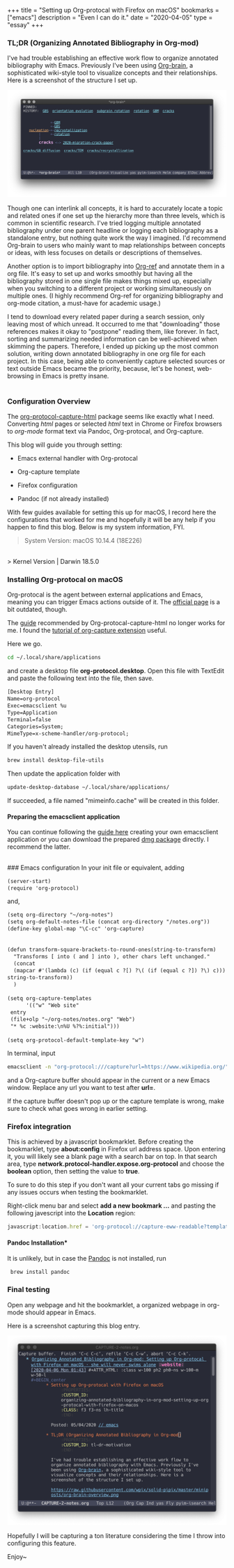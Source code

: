 +++
title = "Setting up Org-protocal with Firefox on macOS"
bookmarks = ["emacs"]
description = "Even I can do it."
date = "2020-04-05"
type = "essay"
+++
### TL;DR (Organizing Annotated Bibliography in Org-mod)
I've had trouble establishing an effective work flow to organize annotated bibliography with Emacs. Previously I've been using [Org-brain](https://github.com/Kungsgeten/org-brain), a sophisticated wiki-style tool to visualize concepts and their relationships. Here is a screenshot of the structure I set up. 

![Org-brain overview](https://raw.githubusercontent.com/wpix/solid-pipix/master/miniposts/org-brain-overview.png)

Though one can interlink all concepts, it is hard to accurately locate a topic and related ones if one set up the hierarchy more than three levels, which is common in scientific research. I've tried logging multiple annotated bibliography under one parent headline or logging each bibliography as a standalone entry, but nothing quite work the way I imagined. I'd recommend Org-brain to users who mainly want to map relationships between concepts or ideas, with less focuses on details or descriptions of themselves. 

Another option is to import bibliography into [Org-ref](https://github.com/jkitchin/org-ref) and annotate them in a org file. It's easy to set up and works smoothly but having all the bibliography stored in one single file makes things mixed up, especially when you switching to a different project or working simultaneously on multiple ones. (I highly recommend Org-ref for organizing bibliography and org-mode citation, a must-have for academic usage.) 

I tend to download every related paper during a search session, only leaving most of which unread. It occurred to me that "downloading" those references makes it okay to "postpone" reading them, like forever. In fact, sorting and summarizing needed information can be well-achieved when skimming the papers. Therefore, I ended up picking up the most common solution, writing down annotated bibliography in one org file for each project. In this case, being able to conveniently capture selected sources or text outside Emacs became the priority, because, let's be honest, web-browsing in Emacs is pretty insane. 
<br/>
<br/>
### Configuration Overview
The [org-protocol-capture-html](https://github.com/alphapapa/org-protocol-capture-html) package seems like exactly what I need. Converting _html_ pages or selected _html_ text in Chrome or Firefox browsers to _org-mode_ format text via Pandoc, Org-protocal, and Org-capture. 

This blog will guide you through setting:

+ Emacs external handler with Org-protocal

+ Org-capture template

+ Firefox configuration

+ Pandoc (if not already installed)

With few guides available for setting this up for macOS, I record here the configurations that worked for me and hopefully it will be any help if you happen to find this blog. Below is my system information, FYI.
<br/>
> System Version: macOS 10.14.4 (18E226) 
<br/>
> Kernel Version | Darwin 18.5.0 
<br/>

### Installing Org-protocal on macOS
Org-protocal is the agent between external applications and Emacs, meaning you can trigger Emacs actions outside of it. The [official page](https://orgmode.org/worg/org-contrib/org-protocol.html) is a bit outdated, though. 

The [guide](https://blog.aaronbieber.com/2016/11/24/org-capture-from-anywhere-on-your-mac.html) recommended by Org-protocal-capture-html no longer works for me. I found the [tutorial of org-capture extension](https://github.com/sprig/org-capture-extension#set-up-org-protocol) useful.

Here we go.
```bash 
cd ~/.local/share/applications
``` 
and create a desktop file **org-protocol.desktop**. Open this file with TextEdit and paste the following text into the file, then save.

```
[Desktop Entry]
Name=org-protocol
Exec=emacsclient %u
Type=Application
Terminal=false
Categories=System;
MimeType=x-scheme-handler/org-protocol;
```

If you haven't already installed the desktop utensils, run 
``` bash
brew install desktop-file-utils
```
Then update the application folder with 

``` bash
update-desktop-database ~/.local/share/applications/
```
If succeeded, a file named "mimeinfo.cache" will be created in this folder. 

#### Preparing the emacsclient application
You can continue following the [guide here](https://github.com/sprig/org-capture-extension#under-osx) creating your own emacsclient application or you can download the prepared [dmg package](https://github.com/sprig/org-capture-extension/raw/master/EmacsClient.app.zip) directly. I recommend the latter.

<br/>
### Emacs configuration 
In your init file or equivalent, adding

``` emacs
(server-start)
(require 'org-protocol)
```
and,

``` emacs
(setq org-directory "~/org-notes")
(setq org-default-notes-file (concat org-directory "/notes.org"))
(define-key global-map "\C-cc" 'org-capture)


(defun transform-square-brackets-to-round-ones(string-to-transform)
  "Transforms [ into ( and ] into ), other chars left unchanged."
  (concat 
  (mapcar #'(lambda (c) (if (equal c ?[) ?\( (if (equal c ?]) ?\) c))) string-to-transform))
  )

(setq org-capture-templates
      '(("w" "Web site"
 entry
 (file+olp "~/org-notes/notes.org" "Web")
 "* %c :website:\n%U %?%:initial")))

(setq org-protocol-default-template-key "w")
```

In terminal, input 
```bash 
emacsclient -n "org-protocol:///capture?url=https://www.wikipedia.org/"
``` 
and a Org-capture buffer should appear in the current or a new Emacs window. Replace any url you want to test after **url=**.

If the capture buffer doesn't pop up or the capture template is wrong, make sure to check what goes wrong in earlier setting. 

### Firefox integration
This is achieved by a javascript bookmarklet. Before creating the bookmarklet, type **about:config** in Firefox url address space. Upon entering it, you will likely see a blank page with a search bar on top. In that search area, type **network.protocol-handler.expose.org-protocol** and choose the **boolean** option, then setting the value to **true**.

To sure to do this step if you don't want all your current tabs go missing if any issues occurs when testing the bookmarklet. 

Right-click menu bar and select **add a new bookmark ...** and pasting the following javescript into the **Location** region:

``` javascript
javascript:location.href = 'org-protocol://capture-eww-readable?template=w&url=' + encodeURIComponent(location.href) + '&title=' + encodeURIComponent(document.title || "[untitled page]");
```

#### Pandoc Installation*
It is unlikely, but in case the [Pandoc](https://pandoc.org/installing.html#chrome-os) is not installed, run 
```bash 
 brew install pandoc
```

### Final testing
Open any webpage and hit the bookmarklet, a organized webpage in org-mode should appear in Emacs. 

Here is a screenshot capturing this blog entry.

![org-capture-example](https://raw.githubusercontent.com/wpix/solid-pipix/master/miniposts/org-protocal-example.png)

Hopefully I will be capturing a ton literature considering the time I throw into configuring this feature.

Enjoy~
